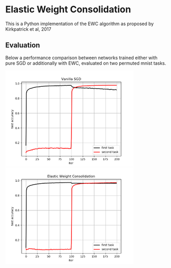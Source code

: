 # Elastic Weight Consolidation 

This is a Python implementation of the EWC algorithm as proposed by Kirkpatrick et al, 2017  

## Evaluation
Below a performance comparison between networks trained either with pure SGD or additionally with EWC, evaluated on two permuted mnist tasks. 

<img src="performance_sgd.png" alt="Network without EWC" width="400"/> <img src="performance_ewc.png" alt="Network with EWC" width="400"/>
<!-- ![Network without EWC](performance_sgd.png =100x)    
![Network with EWC](performance_ewc.png =100x) -->

